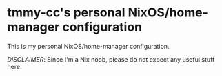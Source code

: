 # tmmy-cc's personal NixOS/home-manager configuration

This is my personal NixOS/home-manager configuration.

*DISCLAIMER*: Since I'm a Nix noob, please do not expect any useful stuff here.

